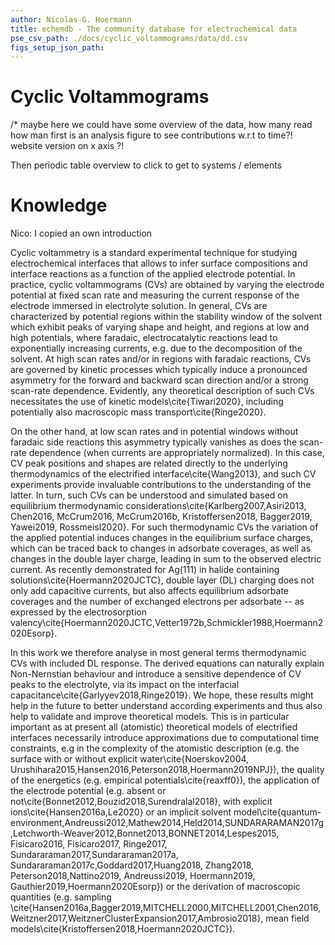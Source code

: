 ```yaml
---
author: Nicolas G. Hoermann
title: echemdb - The community database for electrochemical data
pse_csv_path: ./docs/cyclic_voltammograms/data/dd.csv
figs_setup_json_path: 
---
```

# Cyclic Voltammograms




/* maybe here we could have some overview of the data, how many read
how man first is an analysis figure to see contributions w.r.t to time?!
website version on x axis ?!

Then periodic table overview to click to get to systems / elements

# Knowledge

Nico: I copied an own introduction

Cyclic voltammetry is a standard experimental technique for studying electrochemical interfaces that allows to infer surface compositions and interface reactions as a function of the applied electrode potential. In practice, cyclic voltammograms (CVs) are obtained by varying the electrode potential at fixed scan rate and measuring the current response of the electrode immersed in electrolyte solution. In general, CVs are characterized by potential regions within the stability window of the solvent which exhibit peaks of varying shape and height, and regions at low and high potentials, where faradaic, electrocatalytic reactions lead to exponentially increasing currents, e.g. due to the decomposition of the solvent. At high scan rates and/or in regions with faradaic reactions, CVs are governed by kinetic processes which typically induce a pronounced asymmetry for the forward and backward scan direction and/or a strong scan-rate dependence.
Evidently, any theoretical description of such CVs necessitates the use of kinetic models\cite{Tiwari2020}, including potentially also macroscopic mass transport\cite{Ringe2020}. 

On the other hand, at low scan rates and in potential windows without faradaic side reactions this asymmetry typically vanishes as does the scan-rate dependence (when currents are appropriately normalized). In this case, CV peak positions and shapes are related directly to the underlying thermodynamics of the electrified interface\cite{Wang2013}, and such CV experiments provide invaluable contributions to the understanding of the latter. In turn, such CVs can be understood and simulated based on equilibrium thermodynamic considerations\cite{Karlberg2007,Asiri2013, Chen2016, McCrum2016, McCrum2016b, Kristoffersen2018, Bagger2019, Yawei2019, Rossmeisl2020}. For such thermodynamic CVs the variation of the applied potential induces changes in the equilibrium surface charges, which can be traced back to changes in adsorbate coverages, as well as changes in the double layer charge, leading in sum to the observed electric current. As recently demonstrated for Ag(111) in halide containing solutions\cite{Hoermann2020JCTC}, double layer (DL) charging does not only add capacitive currents, but also affects equilibrium adsorbate coverages and the number of exchanged electrons per adsorbate -- as expressed by the electrosorption valency\cite{Hoermann2020JCTC,Vetter1972b,Schmickler1988,Hoermann2020Esorp}.

In this work we therefore analyse in most general terms thermodynamic CVs with included DL response. The derived equations can naturally explain Non-Nernstian behaviour and introduce a sensitive dependence of CV peaks to the electrolyte, via its impact on the interfacial capacitance\cite{Garlyyev2018,Ringe2019}. We hope, these results might help in the future to better understand according experiments and thus also help to validate and improve theoretical models. This is in particular important as at present all (atomistic) theoretical models of electrified interfaces necessarily introduce approximations due to computational time constraints, e.g in the complexity of the atomistic description (e.g. the surface with or without explicit water\cite{Noerskov2004, Urushihara2015,Hansen2016,Peterson2018,Hoermann2019NPJ}), the quality of the energetics (e.g. empirical potentials\cite{reaxff0}), the application of the electrode potential (e.g. absent or not\cite{Bonnet2012,Bouzid2018,Surendralal2018}, with explicit ions\cite{Hansen2016a,Le2020} or an implicit solvent model\cite{quantum-environment,Andreussi2012,Mathew2014,Held2014,SUNDARARAMAN2017g,Letchworth-Weaver2012,Bonnet2013,BONNET2014,Lespes2015, Fisicaro2016, Fisicaro2017, Ringe2017, Sundararaman2017,Sundararaman2017a, Sundararaman2017c,Goddard2017,Huang2018, Zhang2018, Peterson2018,Nattino2019, Andreussi2019, Hoermann2019, Gauthier2019,Hoermann2020Esorp}) or the derivation of macroscopic quantities (e.g. sampling \cite{Hansen2016a,Bagger2019,MITCHELL2000,MITCHELL2001,Chen2016,Weitzner2017,WeitznerClusterExpansion2017,Ambrosio2018}, mean field models\cite{Kristoffersen2018,Hoermann2020JCTC}). 


